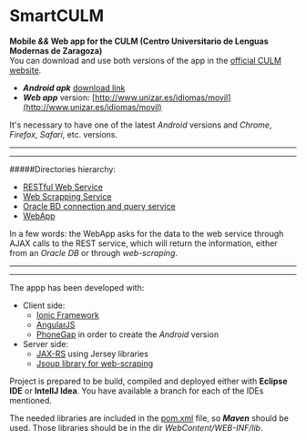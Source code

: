 SmartCULM
=========

**Mobile _&&_ Web app for the CULM (Centro Universitario de Lenguas Modernas de Zaragoza)**  
You can download and use both versions of the app in the [official CULM website](http://culm.unizar.es/smartculm).
- **_Android apk_** [download link](https://www.dropbox.com/s/ei69gzmsjk7p8ks/SmartCULM.apk?dl=0)
- **_Web app_** version: [http://www.unizar.es/idiomas/movil](http://www.unizar.es/idiomas/movil)

It's necessary to have one of the latest _Android_ versions and _Chrome_, _Firefox_, _Safari_, etc. versions.

-------------------------------------------------------------------------------------------------
-------------------------------------------------------------------------------------------------

#####Directories hierarchy:
- [RESTful Web Service](https://github.com/daniegarcia254/SmartCULM/tree/master/src/com/gps/service)
- [Web Scrapping Service](https://github.com/daniegarcia254/SmartCULM/tree/master/src/com/gps/scrapping/culm)
- [Oracle BD connection and query service](https://github.com/daniegarcia254/SmartCULM/tree/master/src/com/gps/bd/minos)
- [WebApp](https://github.com/daniegarcia254/SmartCULM/tree/master/WebContent)

In a few words: the WebApp asks for the data to the web service through AJAX calls to the REST service, which will return the information, either from an _Oracle DB_ or through _web-scraping_.

-------------------------------------------------------------------------------------------------
-------------------------------------------------------------------------------------------------

The appp has been developed with:  
- Client side:
  - [Ionic Framework](http://ionicframework.com/)
  - [AngularJS](https://angularjs.org/)
  - [PhoneGap](https://build.phonegap.com/) in order to create the _Android_ version
- Server side:
  - [JAX-RS](https://jax-rs-spec.java.net/) using Jersey libraries
  - [Jsoup library for web-scraping](http://jsoup.org/)


Project is prepared to be build, compiled and deployed either with **Eclipse IDE** or **IntellJ Idea**. You have available a branch for each of the IDEs mentioned.

The needed libraries are included in the [pom.xml](https://github.com/daniegarcia254/SmartCULM/tree/master/pom.xml) file, so ***Maven*** should be used. Those libraries should be in the dir *WebContent/WEB-INF/lib*.

